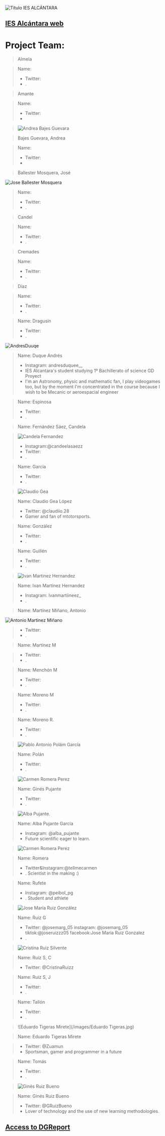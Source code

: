 
![Título IES ALCÁNTARA](/images/LearnToTeach.png)

## [IES Alcántara web]

[IES Alcántara web]: http://www.murciaeduca.es/iesalcantara/sitio/

# Project Team:


> Almela

> Name: 
> * Twitter: 
> * .




> Amante

> Name: 
> * Twitter: 
> * 


> ![Andrea Bajes Guevara](/images/FotoEjemploAndreaBajes.jfif)


> Bajes Guevara, Andrea

> Name: 
> * Twitter: 
> * 


> Ballester Mosquera, José

![Jose Ballester Mosquera](/images/imageedit_3_8949590312.jpg)


> Name: 
> * Twitter: 
> * .


> Candel

> Name: 
> * Twitter: 
> * .



> Cremades

> Name: 
> * Twitter: 
> * .



> Díaz

> Name: 
> * Twitter: 
> * .



> 

> Name: Dragusín
> * Twitter: 
> * .



> 
![AndresDuuqe](/images/AndresDuque.jpg)
> Name: Duque Andrés
> * Instagram: andresduquee__
> * IES Alcantara's student studying 1º Bachillerato of science GD Proyect
> * I'm an Astronomy, physic and mathematic fan, I play videogames too, but by the moment I'm concentrated in the course because I wish to be Mecanic or aeroespacial engineer



> 

> Name: Espinosa
> * Twitter: 
> * .


> 

> Name: Fernández Sáez, Candela


>![Candela Fernandez](/images/candelafernandez.jpg)
> * Instagram:@candeelasaezz 
> * Twitter: 
> * .


> 

> Name: García
> * Twitter: 
> * .








> ![Claudio Gea](/images/CGL.png)

> Name: Claudio Gea López
> * Twitter: @claudiio.28
> * Gamer and fan of mtotorsports.


> 

> Name: González
> * Twitter: 
> * .



> 

> Name: Guillén
> * Twitter: 
> * .


> ![Ivan Martinez Hernandez](/images/IMH.jpg)

> Name: Ivan Martinez Hernandez
> * Instagram: Ivanmartiineez_ 
> * .



> 

> Name: Martínez Miñano, Antonio 


![Antonio Martinez Miñano](/images/imageedit_1_3829808925.jpg)
> * Twitter: 
> * .


> 

> Name: Martínez M

> * Twitter: 
> * .



> 

> Name: Menchón M
> * Twitter: 
> * .


> 

> Name: Moreno M
> * Twitter: 
> * .



> 

> Name: Moreno R.
> * Twitter: 
> * .


> ![Pablo Antonio Polám García](/images/PAPG.png)

> Name: Polán
> * Twitter: 
> * .



> ![Carmen Romera Perez](/images/imageedit_3_6970207972.jpg)

> Name: Ginés Pujante
> * Twitter: 
> * .


> ![Alba Pujante](/images/AlbaPujante.png).

> Name: Alba Pujante García
> * Instagram: @alba_pujante
> * Future scientific eager to learn.



> ![Carmen Romera Perez](/images/carmenromera.png)

> Name: Romera
> * Twitter&Instagram:@tellmecarmen
> * . Scientist in the making :)


> 

> Name: Rufete
> * Instagram: @peibol_pg 
> * . Student and athlete



>  ![Jose María Ruiz González](/images/JMRuiz.png)

> Name: Ruiz G
> * Twitter: @josemarg_05  instagram: @josemarg_05   tiktok:@joseruizzz05   facebook:Jose Maria Ruiz Gonzalez
> * .
> 



> ![Cristina Ruiz Silvente](/images/CRS.jpeg)

> Name: Ruiz S, C
> * Twitter: @CristinaRuizz



> 

> Name: Ruiz S, J
> * Twitter: 
> * .


> 

> Name: Tallón
> * Twitter: 
> * .



> ![Eduardo Tigeras Mirete](/images/Eduardo Tigeras.jpg)


> Name: Eduardo Tigeras Mirete 


> * Twitter: @Zuamun
> * Sportsman, gamer and programmer in a future


> 

> Name: Tomás
> * Twitter: 
> * .






> ![Ginés Ruiz Bueno](/images/GRBGD.png)


> Name: Ginés Ruiz Bueno
> * Twitter: @GRuizBueno
> * Lover of technology and the use of new learning methodologies.



## [Access to DGReport]

[Access to DGReport]: https://github.com/Robotics4Rookies/iesalcantara_20_21/blob/main/DGSpecialist/DGReport.md
